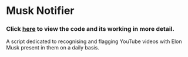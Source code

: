 # Musk Notifier
### Click [here](https://github.com/anuragtk88/Musk-Notifier/blob/master/Deployer.ipynb) to view the code and its working in more detail.

A script dedicated to recognising and flagging YouTube videos with Elon Musk present in them on a daily basis.



